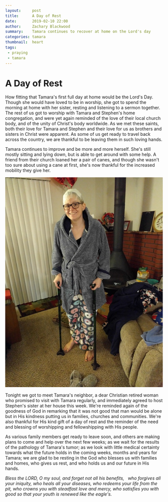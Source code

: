 ```yaml
---
layout:     post
title:      A Day of Rest
date:       2019-02-10 22:00
author:     Zachary Blackwood
summary:    Tamara continues to recover at home on the Lord's day
categories: tamara
thumbnail:  heart
tags:
 - praying
 - tamara 
---
```


# A Day of Rest

How fitting that Tamara's first full day at home would be the Lord's Day. Though she would have loved to be in worship, she got to spend the morning at home with her sister, resting and listening to a sermon together. The rest of us got to worship with Tamara and Stephen's home congregation, and were yet again reminded of the love of their local church body, and of the unity of Christ's body worldwide. As we met these saints, both their love for Tamara and Stephen and their love for us as brothers and sisters in Christ were apparent. As some of us get ready to travel back across the country, we are thankful to be leaving them in such loving hands.

Tamara continues to improve and be more and more herself. She's still mostly sitting and lying down, but is able to get around with some help. A friend from their church loaned her a pair of canes, and though she wasn't too sure about using a cane at first, she's now thankful for the increased mobility they give her.

![Tamara with canes](/assets/t_with_canes.jpg)

Tonight we got to meet Tamara's neighbor, a dear Christian retired woman who promised to visit with Tamara regularly, and immediately agreed to host Stephen's sister at her house this week. We're reminded again of the goodness of God in remarking that it was not good that man would be alone but in His kindness putting us in families, churches and communities. We're also thankful for His kind gift of a day of rest and the reminder of the need and blessing of worshipping and fellowshipping with His people. 

As various family members get ready to leave soon, and others are making plans to come and help over the next few weeks; as we wait for the results of the pathology of Tamara's tumor; as we look with little medical certainty towards what the future holds in the coming weeks, months and years for Tamara; we are glad to be resting in the God who blesses us with families and homes, who gives us rest, and who holds us and our future in His hands.

*Bless the LORD, O my soul,
and forget not all his benefits,  
who forgives all your iniquity,
who heals all your diseases,
who redeems your life from the pit,
who crowns you with steadfast love and mercy,
who satisfies you with good
so that your youth is renewed like the eagle's.*
